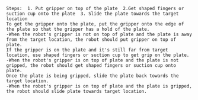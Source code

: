 
    Steps:  1. Put gripper on top of the plate  2.Get shaped fingers or suction cup onto the plate  3. Slide the plate towards the target location
    To get the gripper onto the plate, put the gripper onto the edge of the plate so that the gripper has a hold of the plate.
    -When the robot's gripper is not on top of plate and the plate is away from the target location, the robot should put gripper on top of plate.
    If the gripper is on the plate and it's still far from target location, use shaped fingers or suction cup to get grip on the plate.
    -When the robot's gripper is on top of plate and the plate is not gripped, the robot should get shaped fingers or suction cup onto plate. 
    Once the plate is being gripped, slide the plate back towards the target location.
    -When the robot's gripper is on top of plate and the plate is gripped, the robot should slide plate towards target location.
